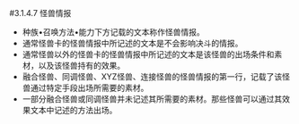 #3.1.4.7        怪兽情报
* 种族•召唤方法•能力下方记载的文本称作怪兽情报。
* 通常怪兽卡的怪兽情报中所记述的文本是不会影响决斗的情报。
* 通常怪兽以外的怪兽卡的怪兽情报中所记述的文本是该怪兽的出场条件和素材，以及该怪兽持有的效果。
* 融合怪兽、同调怪兽、XYZ怪兽、连接怪兽的怪兽情报的第一行，记载了该怪兽通过特定手段出场所需要的素材。
* 一部分融合怪兽或同调怪兽并未记述其所需要的素材。那些怪兽可以通过其效果文本中记述的方法出场。
